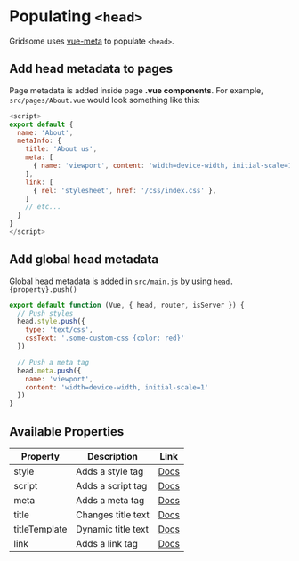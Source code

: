 # Populating `<head>`
Gridsome uses [vue-meta](https://github.com/declandewet/vue-meta) to populate `<head>`.

## Add head metadata to pages
Page metadata is added inside page **.vue components**.
For example, `src/pages/About.vue` would look something like this:

```js
<script>
export default {
  name: 'About',
  metaInfo: {
    title: 'About us',
    meta: [
      { name: 'viewport', content: 'width=device-width, initial-scale=1' }
    ],
    link: [
      { rel: 'stylesheet', href: '/css/index.css' },
    ]
    // etc...
  }
}
</script>
```

## Add global head metadata
Global head metadata is added in `src/main.js` by using `head.{property}.push()`

```js
export default function (Vue, { head, router, isServer }) {
  // Push styles
  head.style.push({
    type: 'text/css',
    cssText: '.some-custom-css {color: red}'
  })

  // Push a meta tag
  head.meta.push({
    name: 'viewport',
    content: 'width=device-width, initial-scale=1'
  })
}
```

## Available Properties

|Property  | Description | Link
|----------|-------|---------------
|style | Adds a style tag |[Docs](https://github.com/declandewet/vue-meta#style-object)
|script | Adds a script tag | [Docs](https://github.com/declandewet/vue-meta#script-object)
|meta  | Adds a meta tag | [Docs](https://github.com/declandewet/vue-meta#meta-object)
|title | Changes title text | [Docs](https://github.com/declandewet/vue-meta#title-string)
|titleTemplate | Dynamic title text |  [Docs](https://github.com/declandewet/vue-meta#titletemplate-string--function)
|link  | Adds a link tag | [Docs](https://github.com/declandewet/vue-meta#link-object)

